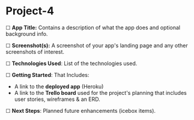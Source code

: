 # Project-4

☐ **App Title:** Contains a description of what the app does and optional background info.

☐ **Screenshot(s):** A screenshot of your app's landing page and any other screenshots of interest.

☐ **Technologies Used**: List of the technologies used.

☐ **Getting Started**: That Includes:

- A link to the **deployed app** (Heroku)
- A link to the **Trello board** used for the project's planning that includes user stories, wireframes & an ERD.

☐ **Next Steps**: Planned future enhancements (icebox items).
